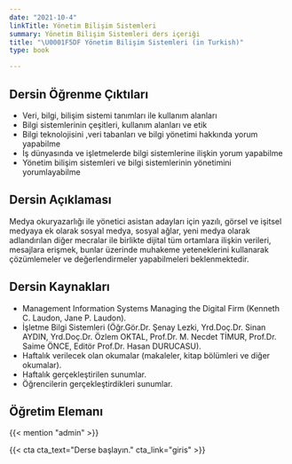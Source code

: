 ```yaml
---
date: "2021-10-4"
linkTitle: Yönetim Bilişim Sistemleri
summary: Yönetim Bilişim Sistemleri ders içeriği
title: "\U0001F5DF Yönetim Bilişim Sistemleri (in Turkish)"
type: book

---
```


## Dersin Öğrenme Çıktıları

- Veri, bilgi, bilişim sistemi tanımları ile kullanım alanları
- Bilgi sistemlerinin çeşitleri, kullanım alanları ve etik
- Bilgi teknolojisini ,veri tabanları ve bilgi yönetimi hakkında yorum yapabilme	
- İş dünyasında ve işletmelerde bilgi sistemlerine ilişkin yorum yapabilme				
- Yönetim bilişim sistemleri ve bilgi sistemlerinin yönetimini yorumlayabilme 
					


## Dersin Açıklaması

Medya okuryazarlığı ile yönetici asistan adayları için yazılı, görsel ve işitsel medyaya ek olarak sosyal medya, sosyal ağlar, yeni medya olarak adlandırılan diğer mecralar ile birlikte dijital tüm ortamlara ilişkin verileri, mesajlara erişmek, bunlar üzerinde muhakeme yeteneklerini kullanarak çözümlemeler ve değerlendirmeler yapabilmeleri beklenmektedir. 

## Dersin Kaynakları

- Management Information Systems Managing the Digital Firm (Kenneth C. Laudon, Jane P. Laudon).
- İşletme Bilgi Sistemleri (Öğr.Gör.Dr. Şenay Lezki, Yrd.Doç.Dr. Sinan AYDIN, Yrd.Doç.Dr. Özlem OKTAL, Prof.Dr. M. Necdet TİMUR, Prof.Dr. Saime ÖNCE, Editör Prof.Dr. Hasan DURUCASU).
- Haftalık verilecek olan okumalar (makaleler, kitap bölümleri ve diğer okumalar).
- Haftalık gerçekleştirilen sunumlar.
- Öğrencilerin gerçekleştirdikleri sunumlar.

## Öğretim Elemanı

{{< mention "admin" >}}


{{< cta cta_text="Derse başlayın." cta_link="giris" >}}



